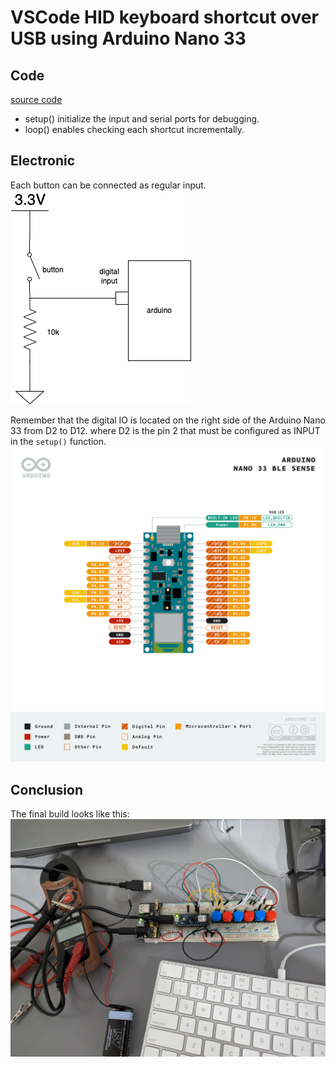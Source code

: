 # VSCode HID keyboard shortcut over USB using Arduino Nano 33 

## Code
[source code](keyboard_6shortcuts.io)
- setup() initialize the input and serial ports for debugging.
- loop() enables checking each shortcut incrementally.

## Electronic
Each button can be connected as regular input.
![Connection](diagram.png)

Remember that the digital IO is located on the right side of the Arduino Nano 33 from D2 to D12.
where D2 is the pin 2 that must be configured as INPUT in the `setup()` function.
![Arduino pin](arduino_nano_pinout.png)

## Conclusion
The final build looks like this:
![final build](breadboard.jpg)